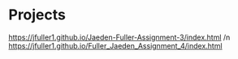 # Projects
https://jfuller1.github.io/Jaeden-Fuller-Assignment-3/index.html
/n
https://jfuller1.github.io/Fuller_Jaeden_Assignment_4/index.html
